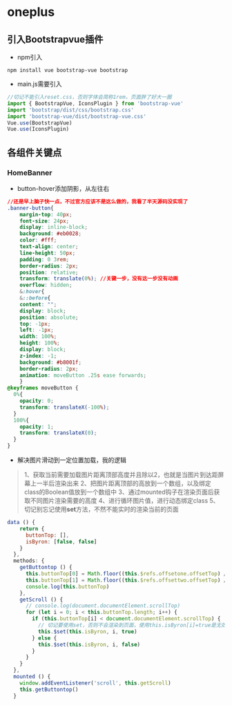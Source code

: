 # oneplus

## 引入Bootstrapvue插件
* npm引入
```npm
npm install vue bootstrap-vue bootstrap
```
* main.js需要引入
```javascript
//切记不能引入reset.css，否则字体会简称1rem，页面胖了好大一圈
import { BootstrapVue, IconsPlugin } from 'bootstrap-vue'
import 'bootstrap/dist/css/bootstrap.css'
import 'bootstrap-vue/dist/bootstrap-vue.css'
Vue.use(BootstrapVue)
Vue.use(IconsPlugin)
```

## 各组件关键点
### HomeBanner
* button-hover添加阴影，从左往右
```css
//还是早上脑子快一点，不过官方应该不是这么做的，我看了半天源码没实现了
.banner-button{
    margin-top: 40px;
    font-size: 24px;
    display: inline-block;
    background: #eb0028;
    color: #fff;
    text-align: center;
    line-height: 50px;
    padding: 0 3rem;
    border-radius: 2px;
    position: relative;
    transform: translate(0%); //关键一步，没有这一步没有动画
    overflow: hidden;
    &:hover{
    &::before{
    content: "";
    display: block;
    position: absolute;
    top: -1px;
    left: -1px;
    width: 100%;
    height: 100%;
    display: block;
    z-index: -1;
    background: #b8001f;
    border-radius: 2px;
    animation: moveButton .25s ease forwards;
    }
@keyframes moveButton {
  0%{
    opacity: 0;
    transform: translateX(-100%);
  }
  100%{
    opacity: 1;
    transform: translateX(0);
  }
}    
```
* 解决图片滑动到一定位置加载，我的逻辑
>1、获取当前需要加载图片距离顶部高度并且除以2，也就是当图片到达距屏幕上一半后渲染出来
>2、把图片距离顶部的高放到一个数组，以及绑定class的Boolean值放到一个数组中
>3、通过mounted钩子在渲染页面后获取不同图片渲染需要的高度
>4、进行循环图片值，进行动态绑定class
>5、切记别忘记使用**set**方法，不然不能实时的渲染当前的页面
```javascript
data () {
    return {
      buttonTop: [],
      isByron: [false, false]
    }
  },
  methods: {
    getButtontop () {
      this.buttonTop[0] = Math.floor((this.$refs.offsetone.offsetTop) / 2)
      this.buttonTop[1] = Math.floor((this.$refs.offsettwo.offsetTop) / 2)
      console.log(this.buttonTop)
    },
    getScroll () {
      // console.log(document.documentElement.scrollTop)
      for (let i = 0; i < this.buttonTop.length; i++) {
        if (this.buttonTop[i] < document.documentElement.scrollTop) {
          // 切记要使用set，否则不会渲染到页面，使用this.isByron[i]=true是无效的
          this.$set(this.isByron, i, true)
        } else {
          this.$set(this.isByron, i, false)
        }
      }
    }
  },
  mounted () {
    window.addEventListener('scroll', this.getScroll)
    this.getButtontop()
  }
```